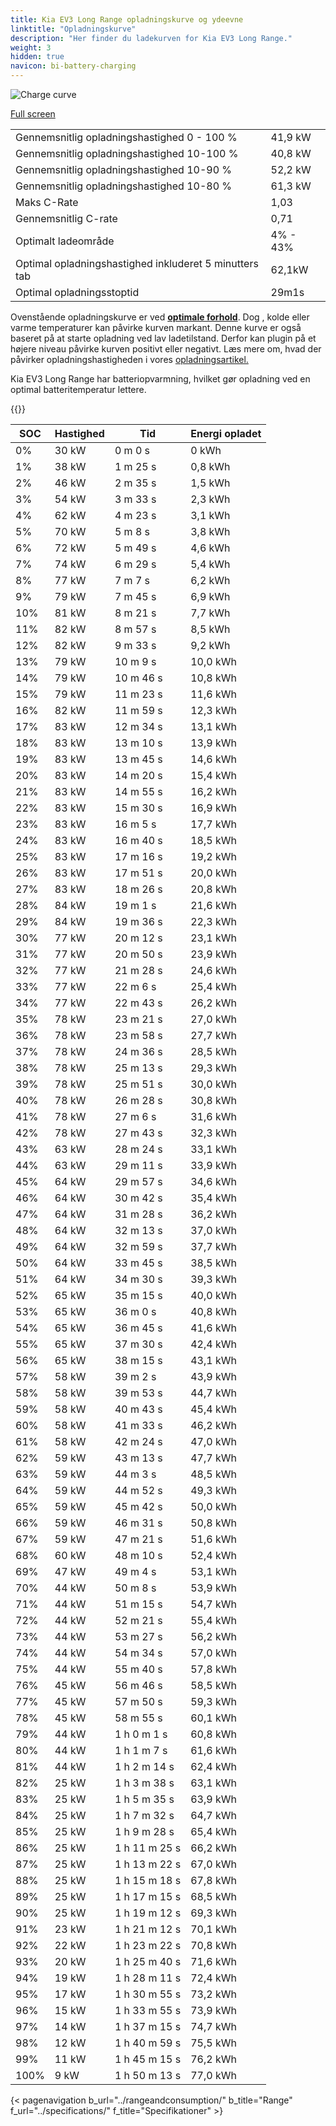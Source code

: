 ```yaml
---
title: Kia EV3 Long Range opladningskurve og ydeevne
linktitle: "Opladningskurve"
description: "Her finder du ladekurven for Kia EV3 Long Range."
weight: 3
hidden: true
navicon: bi-battery-charging
---
```

<!-- markdownlint-disable MD033 -->
<img src="/images/models/kia/ev3/ev3_long_range/chargingcurve.svg" alt="Charge curve" class="img-fluid">

[Full screen](/images/models/kia/ev3/ev3_long_range/chargingcurve.svg)


<table class="table table-striped border">
<tbody>
<tr>
<td>Gennemsnitlig opladningshastighed 0 - 100 %</td><td>41,9 kW</td>
</tr>
<tr>
<td>Gennemsnitlig opladningshastighed 10-100 %</td><td>40,8 kW</td>
</tr>
<tr>
<td>Gennemsnitlig opladningshastighed 10-90 %</td><td>52,2 kW</td>
</tr>
<tr>
<td>Gennemsnitlig opladningshastighed 10-80 %</td><td>61,3 kW</td>
</tr>
<tr>
<td>Maks C-Rate</td><td>1,03</td>
</tr>
<tr>
<td>Gennemsnitlig C-rate</td><td>0,71</td>
</tr>
<tr>
<td>Optimalt ladeområde</td><td>4% - 43%</td>
</tr>
<tr>
<td>Optimal opladningshastighed inkluderet 5 minutters tab</td><td>62,1kW</td>
</tr>
<tr>
<td>Optimal opladningsstoptid</td><td>29m1s</td>
</tr>
</tbody>
</table>


Ovenstående opladningskurve er ved **[optimale forhold](../../../../../technology/battery/charging/#temperatur)**. Dog , kolde eller varme temperaturer kan påvirke kurven markant. Denne kurve er også baseret på at starte opladning ved lav ladetilstand. Derfor kan plugin på et højere niveau påvirke kurven positivt eller negativt. Læs mere om, hvad der påvirker opladningshastigheden i vores [opladningsartikel.](../../../../../technology/battery/charging/)


Kia EV3 Long Range har batteriopvarmning, hvilket gør opladning ved en optimal batteritemperatur lettere.


{{<evkxdisplayaddarticle />}}
<table class="table table-striped border">
<thead>
<tr><th>SOC</th><th>Hastighed</th><th>Tid</th><th>Energi opladet</th></tr>
</thead>
<tbody>
<tr>
<td>0%</td><td>30 kW</td><td> 0 m 0 s </td><td>0 kWh </td>
</tr>
<tr>
<td>1%</td><td>38 kW</td><td> 1 m 25 s </td><td>0,8 kWh </td>
</tr>
<tr>
<td>2%</td><td>46 kW</td><td> 2 m 35 s </td><td>1,5 kWh </td>
</tr>
<tr>
<td>3%</td><td>54 kW</td><td> 3 m 33 s </td><td>2,3 kWh </td>
</tr>
<tr>
<td>4%</td><td>62 kW</td><td> 4 m 23 s </td><td>3,1 kWh </td>
</tr>
<tr>
<td>5%</td><td>70 kW</td><td> 5 m 8 s </td><td>3,8 kWh </td>
</tr>
<tr>
<td>6%</td><td>72 kW</td><td> 5 m 49 s </td><td>4,6 kWh </td>
</tr>
<tr>
<td>7%</td><td>74 kW</td><td> 6 m 29 s </td><td>5,4 kWh </td>
</tr>
<tr>
<td>8%</td><td>77 kW</td><td> 7 m 7 s </td><td>6,2 kWh </td>
</tr>
<tr>
<td>9%</td><td>79 kW</td><td> 7 m 45 s </td><td>6,9 kWh </td>
</tr>
<tr>
<td>10%</td><td>81 kW</td><td> 8 m 21 s </td><td>7,7 kWh </td>
</tr>
<tr>
<td>11%</td><td>82 kW</td><td> 8 m 57 s </td><td>8,5 kWh </td>
</tr>
<tr>
<td>12%</td><td>82 kW</td><td> 9 m 33 s </td><td>9,2 kWh </td>
</tr>
<tr>
<td>13%</td><td>79 kW</td><td> 10 m 9 s </td><td>10,0 kWh </td>
</tr>
<tr>
<td>14%</td><td>79 kW</td><td> 10 m 46 s </td><td>10,8 kWh </td>
</tr>
<tr>
<td>15%</td><td>79 kW</td><td> 11 m 23 s </td><td>11,6 kWh </td>
</tr>
<tr>
<td>16%</td><td>82 kW</td><td> 11 m 59 s </td><td>12,3 kWh </td>
</tr>
<tr>
<td>17%</td><td>83 kW</td><td> 12 m 34 s </td><td>13,1 kWh </td>
</tr>
<tr>
<td>18%</td><td>83 kW</td><td> 13 m 10 s </td><td>13,9 kWh </td>
</tr>
<tr>
<td>19%</td><td>83 kW</td><td> 13 m 45 s </td><td>14,6 kWh </td>
</tr>
<tr>
<td>20%</td><td>83 kW</td><td> 14 m 20 s </td><td>15,4 kWh </td>
</tr>
<tr>
<td>21%</td><td>83 kW</td><td> 14 m 55 s </td><td>16,2 kWh </td>
</tr>
<tr>
<td>22%</td><td>83 kW</td><td> 15 m 30 s </td><td>16,9 kWh </td>
</tr>
<tr>
<td>23%</td><td>83 kW</td><td> 16 m 5 s </td><td>17,7 kWh </td>
</tr>
<tr>
<td>24%</td><td>83 kW</td><td> 16 m 40 s </td><td>18,5 kWh </td>
</tr>
<tr>
<td>25%</td><td>83 kW</td><td> 17 m 16 s </td><td>19,2 kWh </td>
</tr>
<tr>
<td>26%</td><td>83 kW</td><td> 17 m 51 s </td><td>20,0 kWh </td>
</tr>
<tr>
<td>27%</td><td>83 kW</td><td> 18 m 26 s </td><td>20,8 kWh </td>
</tr>
<tr>
<td>28%</td><td>84 kW</td><td> 19 m 1 s </td><td>21,6 kWh </td>
</tr>
<tr>
<td>29%</td><td>84 kW</td><td> 19 m 36 s </td><td>22,3 kWh </td>
</tr>
<tr>
<td>30%</td><td>77 kW</td><td> 20 m 12 s </td><td>23,1 kWh </td>
</tr>
<tr>
<td>31%</td><td>77 kW</td><td> 20 m 50 s </td><td>23,9 kWh </td>
</tr>
<tr>
<td>32%</td><td>77 kW</td><td> 21 m 28 s </td><td>24,6 kWh </td>
</tr>
<tr>
<td>33%</td><td>77 kW</td><td> 22 m 6 s </td><td>25,4 kWh </td>
</tr>
<tr>
<td>34%</td><td>77 kW</td><td> 22 m 43 s </td><td>26,2 kWh </td>
</tr>
<tr>
<td>35%</td><td>78 kW</td><td> 23 m 21 s </td><td>27,0 kWh </td>
</tr>
<tr>
<td>36%</td><td>78 kW</td><td> 23 m 58 s </td><td>27,7 kWh </td>
</tr>
<tr>
<td>37%</td><td>78 kW</td><td> 24 m 36 s </td><td>28,5 kWh </td>
</tr>
<tr>
<td>38%</td><td>78 kW</td><td> 25 m 13 s </td><td>29,3 kWh </td>
</tr>
<tr>
<td>39%</td><td>78 kW</td><td> 25 m 51 s </td><td>30,0 kWh </td>
</tr>
<tr>
<td>40%</td><td>78 kW</td><td> 26 m 28 s </td><td>30,8 kWh </td>
</tr>
<tr>
<td>41%</td><td>78 kW</td><td> 27 m 6 s </td><td>31,6 kWh </td>
</tr>
<tr>
<td>42%</td><td>78 kW</td><td> 27 m 43 s </td><td>32,3 kWh </td>
</tr>
<tr>
<td>43%</td><td>63 kW</td><td> 28 m 24 s </td><td>33,1 kWh </td>
</tr>
<tr>
<td>44%</td><td>63 kW</td><td> 29 m 11 s </td><td>33,9 kWh </td>
</tr>
<tr>
<td>45%</td><td>64 kW</td><td> 29 m 57 s </td><td>34,6 kWh </td>
</tr>
<tr>
<td>46%</td><td>64 kW</td><td> 30 m 42 s </td><td>35,4 kWh </td>
</tr>
<tr>
<td>47%</td><td>64 kW</td><td> 31 m 28 s </td><td>36,2 kWh </td>
</tr>
<tr>
<td>48%</td><td>64 kW</td><td> 32 m 13 s </td><td>37,0 kWh </td>
</tr>
<tr>
<td>49%</td><td>64 kW</td><td> 32 m 59 s </td><td>37,7 kWh </td>
</tr>
<tr>
<td>50%</td><td>64 kW</td><td> 33 m 45 s </td><td>38,5 kWh </td>
</tr>
<tr>
<td>51%</td><td>64 kW</td><td> 34 m 30 s </td><td>39,3 kWh </td>
</tr>
<tr>
<td>52%</td><td>65 kW</td><td> 35 m 15 s </td><td>40,0 kWh </td>
</tr>
<tr>
<td>53%</td><td>65 kW</td><td> 36 m 0 s </td><td>40,8 kWh </td>
</tr>
<tr>
<td>54%</td><td>65 kW</td><td> 36 m 45 s </td><td>41,6 kWh </td>
</tr>
<tr>
<td>55%</td><td>65 kW</td><td> 37 m 30 s </td><td>42,4 kWh </td>
</tr>
<tr>
<td>56%</td><td>65 kW</td><td> 38 m 15 s </td><td>43,1 kWh </td>
</tr>
<tr>
<td>57%</td><td>58 kW</td><td> 39 m 2 s </td><td>43,9 kWh </td>
</tr>
<tr>
<td>58%</td><td>58 kW</td><td> 39 m 53 s </td><td>44,7 kWh </td>
</tr>
<tr>
<td>59%</td><td>58 kW</td><td> 40 m 43 s </td><td>45,4 kWh </td>
</tr>
<tr>
<td>60%</td><td>58 kW</td><td> 41 m 33 s </td><td>46,2 kWh </td>
</tr>
<tr>
<td>61%</td><td>58 kW</td><td> 42 m 24 s </td><td>47,0 kWh </td>
</tr>
<tr>
<td>62%</td><td>59 kW</td><td> 43 m 13 s </td><td>47,7 kWh </td>
</tr>
<tr>
<td>63%</td><td>59 kW</td><td> 44 m 3 s </td><td>48,5 kWh </td>
</tr>
<tr>
<td>64%</td><td>59 kW</td><td> 44 m 52 s </td><td>49,3 kWh </td>
</tr>
<tr>
<td>65%</td><td>59 kW</td><td> 45 m 42 s </td><td>50,0 kWh </td>
</tr>
<tr>
<td>66%</td><td>59 kW</td><td> 46 m 31 s </td><td>50,8 kWh </td>
</tr>
<tr>
<td>67%</td><td>59 kW</td><td> 47 m 21 s </td><td>51,6 kWh </td>
</tr>
<tr>
<td>68%</td><td>60 kW</td><td> 48 m 10 s </td><td>52,4 kWh </td>
</tr>
<tr>
<td>69%</td><td>47 kW</td><td> 49 m 4 s </td><td>53,1 kWh </td>
</tr>
<tr>
<td>70%</td><td>44 kW</td><td> 50 m 8 s </td><td>53,9 kWh </td>
</tr>
<tr>
<td>71%</td><td>44 kW</td><td> 51 m 15 s </td><td>54,7 kWh </td>
</tr>
<tr>
<td>72%</td><td>44 kW</td><td> 52 m 21 s </td><td>55,4 kWh </td>
</tr>
<tr>
<td>73%</td><td>44 kW</td><td> 53 m 27 s </td><td>56,2 kWh </td>
</tr>
<tr>
<td>74%</td><td>44 kW</td><td> 54 m 34 s </td><td>57,0 kWh </td>
</tr>
<tr>
<td>75%</td><td>44 kW</td><td> 55 m 40 s </td><td>57,8 kWh </td>
</tr>
<tr>
<td>76%</td><td>45 kW</td><td> 56 m 46 s </td><td>58,5 kWh </td>
</tr>
<tr>
<td>77%</td><td>45 kW</td><td> 57 m 50 s </td><td>59,3 kWh </td>
</tr>
<tr>
<td>78%</td><td>45 kW</td><td> 58 m 55 s </td><td>60,1 kWh </td>
</tr>
<tr>
<td>79%</td><td>44 kW</td><td>1 h 0 m 1 s </td><td>60,8 kWh </td>
</tr>
<tr>
<td>80%</td><td>44 kW</td><td>1 h 1 m 7 s </td><td>61,6 kWh </td>
</tr>
<tr>
<td>81%</td><td>44 kW</td><td>1 h 2 m 14 s </td><td>62,4 kWh </td>
</tr>
<tr>
<td>82%</td><td>25 kW</td><td>1 h 3 m 38 s </td><td>63,1 kWh </td>
</tr>
<tr>
<td>83%</td><td>25 kW</td><td>1 h 5 m 35 s </td><td>63,9 kWh </td>
</tr>
<tr>
<td>84%</td><td>25 kW</td><td>1 h 7 m 32 s </td><td>64,7 kWh </td>
</tr>
<tr>
<td>85%</td><td>25 kW</td><td>1 h 9 m 28 s </td><td>65,4 kWh </td>
</tr>
<tr>
<td>86%</td><td>25 kW</td><td>1 h 11 m 25 s </td><td>66,2 kWh </td>
</tr>
<tr>
<td>87%</td><td>25 kW</td><td>1 h 13 m 22 s </td><td>67,0 kWh </td>
</tr>
<tr>
<td>88%</td><td>25 kW</td><td>1 h 15 m 18 s </td><td>67,8 kWh </td>
</tr>
<tr>
<td>89%</td><td>25 kW</td><td>1 h 17 m 15 s </td><td>68,5 kWh </td>
</tr>
<tr>
<td>90%</td><td>25 kW</td><td>1 h 19 m 12 s </td><td>69,3 kWh </td>
</tr>
<tr>
<td>91%</td><td>23 kW</td><td>1 h 21 m 12 s </td><td>70,1 kWh </td>
</tr>
<tr>
<td>92%</td><td>22 kW</td><td>1 h 23 m 22 s </td><td>70,8 kWh </td>
</tr>
<tr>
<td>93%</td><td>20 kW</td><td>1 h 25 m 40 s </td><td>71,6 kWh </td>
</tr>
<tr>
<td>94%</td><td>19 kW</td><td>1 h 28 m 11 s </td><td>72,4 kWh </td>
</tr>
<tr>
<td>95%</td><td>17 kW</td><td>1 h 30 m 55 s </td><td>73,2 kWh </td>
</tr>
<tr>
<td>96%</td><td>15 kW</td><td>1 h 33 m 55 s </td><td>73,9 kWh </td>
</tr>
<tr>
<td>97%</td><td>14 kW</td><td>1 h 37 m 15 s </td><td>74,7 kWh </td>
</tr>
<tr>
<td>98%</td><td>12 kW</td><td>1 h 40 m 59 s </td><td>75,5 kWh </td>
</tr>
<tr>
<td>99%</td><td>11 kW</td><td>1 h 45 m 15 s </td><td>76,2 kWh </td>
</tr>
<tr>
<td>100%</td><td>9 kW</td><td>1 h 50 m 13 s </td><td>77,0 kWh </td>
</tr>
</tbody>
</table>


{< pagenavigation b_url="../rangeandconsumption/" b_title="Range" f_url="../specifications/" f_title="Specifikationer" >}
